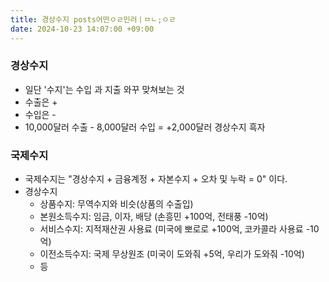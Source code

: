 ```yaml
---
title: 경상수지 posts어떤ㅇㄹ민러ㅣㅁㄴ;ㅇㄹ
date: 2024-10-23 14:07:00 +09:00
---
```






### 경상수지

* 일단  '수지'는 수입 과 지출 와꾸 맞쳐보는 것
* 수출은 +
* 수입은 -
* 10,000달러 수출 - 8,000달러 수입 = +2,000달러 경상수지 흑자



### 국제수지

* 국제수지는 "경상수지 + 금융계정 + 자본수지 + 오차 및 누락 = 0" 이다.
* 경상수지
  * 상품수지: 무역수지와 비슷(상품의 수출입)
  * 본원소득수지: 임금, 이자, 배당 (손흥민 +100억, 전태풍 -10억)
  * 서비스수지: 지적재산권 사용료 (미국에 뽀로로 +100억, 코카콜라 사용료 -10억)
  * 이전소득수지: 국제 무상원조 (미국이 도와줘 +5억, 우리가 도와줘 -10억)
  * 등

